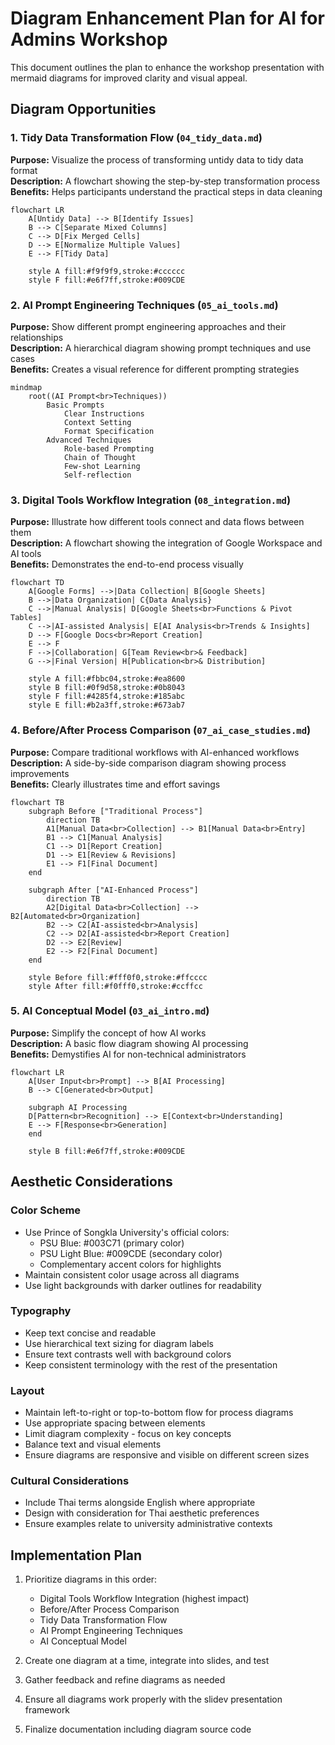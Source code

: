 # Diagram Enhancement Plan for AI for Admins Workshop

This document outlines the plan to enhance the workshop presentation with mermaid diagrams for improved clarity and visual appeal.

## Diagram Opportunities

### 1. Tidy Data Transformation Flow (`04_tidy_data.md`)
**Purpose:** Visualize the process of transforming untidy data to tidy data format  
**Description:** A flowchart showing the step-by-step transformation process  
**Benefits:** Helps participants understand the practical steps in data cleaning  

```mermaid
flowchart LR
    A[Untidy Data] --> B[Identify Issues]
    B --> C[Separate Mixed Columns]
    C --> D[Fix Merged Cells]
    D --> E[Normalize Multiple Values]
    E --> F[Tidy Data]
    
    style A fill:#f9f9f9,stroke:#cccccc
    style F fill:#e6f7ff,stroke:#009CDE
```

### 2. AI Prompt Engineering Techniques (`05_ai_tools.md`)
**Purpose:** Show different prompt engineering approaches and their relationships  
**Description:** A hierarchical diagram showing prompt techniques and use cases  
**Benefits:** Creates a visual reference for different prompting strategies  

```mermaid
mindmap
    root((AI Prompt<br>Techniques))
        Basic Prompts
            Clear Instructions
            Context Setting
            Format Specification
        Advanced Techniques
            Role-based Prompting
            Chain of Thought
            Few-shot Learning
            Self-reflection
```

### 3. Digital Tools Workflow Integration (`08_integration.md`)
**Purpose:** Illustrate how different tools connect and data flows between them  
**Description:** A flowchart showing the integration of Google Workspace and AI tools  
**Benefits:** Demonstrates the end-to-end process visually  

```mermaid
flowchart TD
    A[Google Forms] -->|Data Collection| B[Google Sheets]
    B -->|Data Organization| C{Data Analysis}
    C -->|Manual Analysis| D[Google Sheets<br>Functions & Pivot Tables]
    C -->|AI-assisted Analysis| E[AI Analysis<br>Trends & Insights]
    D --> F[Google Docs<br>Report Creation]
    E --> F
    F -->|Collaboration| G[Team Review<br>& Feedback]
    G -->|Final Version| H[Publication<br>& Distribution]
    
    style A fill:#fbbc04,stroke:#ea8600
    style B fill:#0f9d58,stroke:#0b8043
    style F fill:#4285f4,stroke:#185abc
    style E fill:#b2a3ff,stroke:#673ab7
```

### 4. Before/After Process Comparison (`07_ai_case_studies.md`)
**Purpose:** Compare traditional workflows with AI-enhanced workflows  
**Description:** A side-by-side comparison diagram showing process improvements  
**Benefits:** Clearly illustrates time and effort savings  

```mermaid
flowchart TB
    subgraph Before ["Traditional Process"]
        direction TB
        A1[Manual Data<br>Collection] --> B1[Manual Data<br>Entry]
        B1 --> C1[Manual Analysis]
        C1 --> D1[Report Creation]
        D1 --> E1[Review & Revisions]
        E1 --> F1[Final Document]
    end
    
    subgraph After ["AI-Enhanced Process"]
        direction TB
        A2[Digital Data<br>Collection] --> B2[Automated<br>Organization]
        B2 --> C2[AI-assisted<br>Analysis]
        C2 --> D2[AI-assisted<br>Report Creation]
        D2 --> E2[Review]
        E2 --> F2[Final Document]
    end
    
    style Before fill:#fff0f0,stroke:#ffcccc
    style After fill:#f0fff0,stroke:#ccffcc
```

### 5. AI Conceptual Model (`03_ai_intro.md`)
**Purpose:** Simplify the concept of how AI works  
**Description:** A basic flow diagram showing AI processing  
**Benefits:** Demystifies AI for non-technical administrators  

```mermaid
flowchart LR
    A[User Input<br>Prompt] --> B[AI Processing]
    B --> C[Generated<br>Output]
    
    subgraph AI Processing
    D[Pattern<br>Recognition] --> E[Context<br>Understanding]
    E --> F[Response<br>Generation]
    end
    
    style B fill:#e6f7ff,stroke:#009CDE
```

## Aesthetic Considerations

### Color Scheme
- Use Prince of Songkla University's official colors:
  - PSU Blue: #003C71 (primary color)
  - PSU Light Blue: #009CDE (secondary color)
  - Complementary accent colors for highlights
- Maintain consistent color usage across all diagrams
- Use light backgrounds with darker outlines for readability

### Typography
- Keep text concise and readable
- Use hierarchical text sizing for diagram labels
- Ensure text contrasts well with background colors
- Keep consistent terminology with the rest of the presentation

### Layout
- Maintain left-to-right or top-to-bottom flow for process diagrams
- Use appropriate spacing between elements
- Limit diagram complexity - focus on key concepts
- Balance text and visual elements
- Ensure diagrams are responsive and visible on different screen sizes

### Cultural Considerations
- Include Thai terms alongside English where appropriate
- Design with consideration for Thai aesthetic preferences
- Ensure examples relate to university administrative contexts

## Implementation Plan

1. Prioritize diagrams in this order:
   - Digital Tools Workflow Integration (highest impact)
   - Before/After Process Comparison
   - Tidy Data Transformation Flow
   - AI Prompt Engineering Techniques
   - AI Conceptual Model

2. Create one diagram at a time, integrate into slides, and test

3. Gather feedback and refine diagrams as needed

4. Ensure all diagrams work properly with the slidev presentation framework

5. Finalize documentation including diagram source code